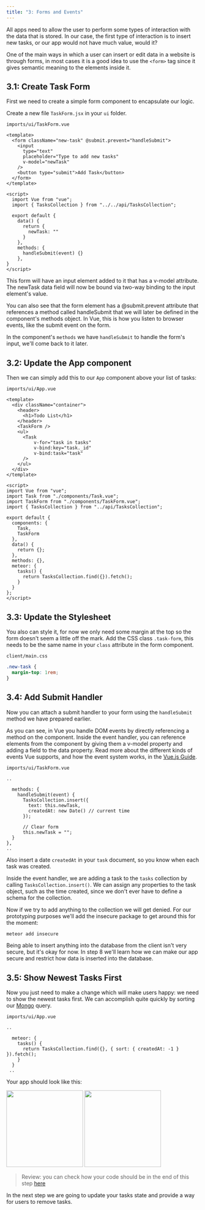 ```yaml
---
title: "3: Forms and Events"
---
```


All apps need to allow the user to perform some types of interaction with the data that is stored. In our case, the first type of interaction is to insert new tasks, or our app would not have much value, would it?

One of the main ways in which a user can insert or edit data in a website is through forms, in most cases it is a good idea to use the `<form>` tag since it gives semantic meaning to the elements inside it.

## 3.1: Create Task Form

First we need to create a simple form component to encapsulate our logic.

Create a new file `TaskForm.jsx` in your `ui` folder.

`imports/ui/TaskForm.vue`
```vue
<template>
  <form className="new-task" @submit.prevent="handleSubmit">
    <input
      type="text"
      placeholder="Type to add new tasks"
      v-model="newTask"
    />
    <button type="submit">Add Task</button>
  </form>
</template>

<script>
  import Vue from "vue";
  import { TasksCollection } from "../../api/TasksCollection";

  export default {
    data() {
      return {
        newTask: ""
      }
    },
    methods: {
      handleSubmit(event) {}
    },
}
</script>
```

This form will have an input element added to it that has a v-model attribute. The newTask data field will now be bound via two-way binding to the input element's value.

You can also see that the form element has a @submit.prevent attribute that references a method called handleSubmit that we will later be defined in the component's methods object. In Vue, this is how you listen to browser events, like the submit event on the form.

In the component's `methods` we have `handleSubmit` to handle the form's input, we'll come back to it later.

## 3.2: Update the App component

Then we can simply add this to our `App` component above your list of tasks:

`imports/ui/App.vue`
```vue
<template>
  <div className="container">
    <header>
      <h1>Todo List</h1>
    </header>
    <TaskForm />
    <ul>
      <Task
          v-for="task in tasks"
          v-bind:key="task._id"
          v-bind:task="task"
      />
    </ul>
  </div>
</template>

<script>
import Vue from "vue";
import Task from "./components/Task.vue";
import TaskForm from "./components/TaskForm.vue";
import { TasksCollection } from "../api/TasksCollection";

export default {
  components: {
    Task,
    TaskForm
  },
  data() {
    return {};
  },
  methods: {},
  meteor: {
    tasks() {
      return TasksCollection.find({}).fetch();
    }
  }
};
</script>
```

## 3.3: Update the Stylesheet

You also can style it, for now we only need some margin at the top so the form doesn't seem a little off the mark. Add the CSS class `.task-form`, this needs to be the same name in your `class` attribute in the form component.

`client/main.css`
```css
.new-task {
  margin-top: 1rem;
}
```

## 3.4: Add Submit Handler

Now you can attach a submit handler to your form using the `handleSubmit` method we have prepared earlier.

As you can see, in Vue you handle DOM events by directly referencing a method on the component. Inside the event handler, you can reference elements from the component by giving them a v-model property and adding a field to the data property. Read more about the different kinds of events Vue supports, and how the event system works, in the [Vue.js Guide](https://vuejs.org/v2/guide/#Handling-User-Input).

`imports/ui/TaskForm.vue`
```vue
..

  methods: {
    handleSubmit(event) {
      TasksCollection.insert({
        text: this.newTask,
        createdAt: new Date() // current time
      });

      // Clear form
      this.newTask = "";
  }
},
..
```

Also insert a date `createdAt` in your `task` document, so you know when each task was created.

Inside the event handler, we are adding a task to the `tasks` collection by calling `TasksCollection.insert()`. We can assign any properties to the task object, such as the time created, since we don't ever have to define a schema for the collection.

Now if we try to add anything to the collection we will get denied. For our prototyping purposes we'll add the insecure package to get around this for the moment:
```bash
meteor add insecure
```

Being able to insert anything into the database from the client isn't very secure, but it's okay for now. In step 8 we'll learn how we can make our app secure and restrict how data is inserted into the database.

## 3.5: Show Newest Tasks First

Now you just need to make a change which will make users happy: we need to show the newest tasks first. We can accomplish quite quickly by sorting our [Mongo](https://guide.meteor.com/collections.html#mongo-collections) query.

`imports/ui/App.vue`
```vue
..

  meteor: {
    tasks() {
      return TasksCollection.find({}, { sort: { createdAt: -1 } }).fetch();
    }
  }
 ..
```

Your app should look like this:

<img width="200px" src="/simple-todos/assets/step03-form-new-task.png"/>

<img width="200px" src="/simple-todos/assets/step03-new-task-on-list.png"/>

> Review: you can check how your code should be in the end of this step [here](https://github.com/meteor/vue-tutorial/tree/master/src/simple-todos/step03) 

In the next step we are going to update your tasks state and provide a way for users to remove tasks.
